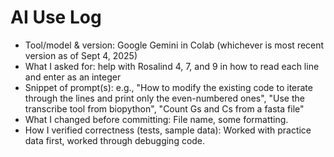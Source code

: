 # AI Use Log
- Tool/model & version: Google Gemini in Colab (whichever is most recent version as of Sept 4, 2025)
- What I asked for: help with Rosalind 4, 7, and 9 in how to read each line and enter as an integer
- Snippet of prompt(s): e.g., "How to modify the existing code to iterate through the lines and print only the even-numbered ones", "Use the transcribe tool from biopython", "Count Gs and Cs from a fasta file"
- What I changed before committing: File name, some formatting.
- How I verified correctness (tests, sample data): Worked with practice data first, worked through debugging code.




